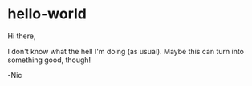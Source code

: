 # hello-world

Hi there,

I don't know what the hell I'm doing (as usual). Maybe this can turn into something good, though!

-Nic
